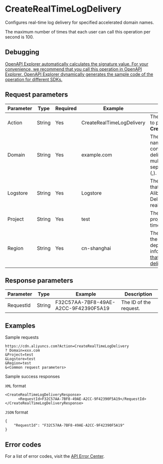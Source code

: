 # CreateRealTimeLogDelivery

Configures real-time log delivery for specified accelerated domain names.

The maximum number of times that each user can call this operation per second is 100.

## Debugging

[OpenAPI Explorer automatically calculates the signature value. For your convenience, we recommend that you call this operation in OpenAPI Explorer. OpenAPI Explorer dynamically generates the sample code of the operation for different SDKs.](https://api.aliyun.com/#product=Cdn&api=CreateRealTimeLogDelivery&type=RPC&version=2018-05-10)

## Request parameters

|Parameter|Type|Required|Example|Description|
|---------|----|--------|-------|-----------|
|Action|String|Yes|CreateRealTimeLogDelivery|The operation that you want to perform. Set the value to **CreateRealtimeLogDelivery**. |
|Domain|String|Yes|example.com|The accelerated domain name for which you want to configure real-time log delivery. You can specify multiple domain names and separate them with commas \(,\). |
|Logstore|String|Yes|Logstore|The name of the Logstore that collects log data from Alibaba Cloud Content Delivery Network \(CDN\) in real time. |
|Project|String|Yes|test|The name of the Log Service project that is used for real-time log delivery. |
|Region|String|Yes|cn-shanghai|The ID of the region where the Log Service project is deployed. For more information, see [Regions that support real-time log delivery](~~144883~~). |

## Response parameters

|Parameter|Type|Example|Description|
|---------|----|-------|-----------|
|RequestId|String|F32C57AA-7BF8-49AE-A2CC-9F42390F5A19|The ID of the request. |

## Examples

Sample requests

```
https://cdn.aliyuncs.com?Action=CreateRealTimeLogDelivery
? Domain=xxx.com
&Project=test
&Logstore=test
&Region=test
&<Common request parameters>
```

Sample success responses

`XML` format

```
<CreateRealTimeLogDeliveryResponse>
	  <RequestId>F32C57AA-7BF8-49AE-A2CC-9F42390F5A19</RequestId>
</CreateRealTimeLogDeliveryResponse>
```

`JSON` format

```
{
    "RequestId": "F32C57AA-7BF8-49AE-A2CC-9F42390F5A19"
}
```

## Error codes

For a list of error codes, visit the [API Error Center](https://error-center.alibabacloud.com/status/product/Cdn).

